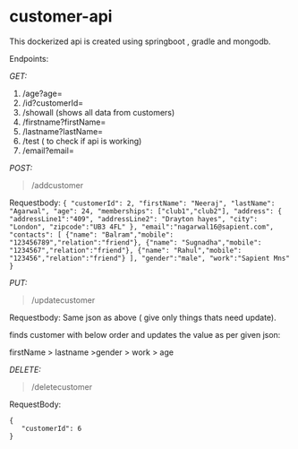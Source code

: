 # customer-api
This dockerized api is created using springboot , gradle and mongodb.


Endpoints:

*GET:*

 1) /age?age=<age>
 2) /id?customerId=<customerId>
 3) /showall (shows all data from customers)
 4) /firstname?firstName=<firstname>
 5) /lastname?lastName=<Lastname>
 6) /test ( to check if api is working)
 7) /email?email=<emailid>


*POST:*

   > /addcustomer 
   
   Requestbody: 
    ```
    {
       "customerId": 2,
       "firstName": "Neeraj",
       "lastName": "Agarwal",
       "age": 24,
       "memberships": ["club1","club2"],
       "address": {
       "addressLine1":"409",
       "addressLine2": "Drayton hayes",
       "city": "London",
       "zipcode":"UB3 4FL"
       },
       "email":"nagarwal16@sapient.com",
       "contacts": [
       {"name": "Balram","mobile": "123456789","relation":"friend"},
       {"name": "Sugnadha","mobile": "1234567","relation":"friend"},
       {"name": "Rahul","mobile": "123456","relation":"friend"}
       ],
       "gender":"male",
       "work":"Sapient Mns"
       }
       ```

*PUT:*

  > /updatecustomer
  
  Requestbody:  Same json as above ( give only things thats need update).
  
  finds customer with below order and updates the value as per  given json:
  
  firstName > lastname >gender > work > age
   

*DELETE:*


  > /deletecustomer
  
  RequestBody:
   ```
   {
      "customerId": 6	
   } 
  

